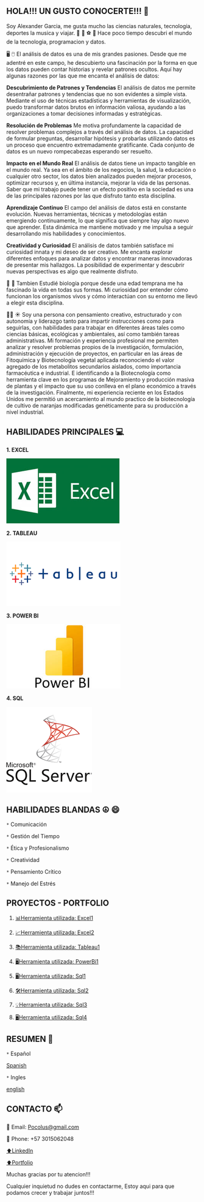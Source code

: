 ## HOLA!!! UN GUSTO CONOCERTE!!! 👋

Soy Alexander Garcia, me gusta mucho las ciencias naturales, tecnologia, deportes la musica y viajar. 🎵 🌳 ⚽ 🚴
Hace poco tiempo descubri el mundo de la tecnologia, programacion y datos. 

🖥️ 🖱️ El análisis de datos es una de mis grandes pasiones. Desde que me adentré en este campo, he descubierto una fascinación por la forma en que los datos pueden contar historias y revelar patrones ocultos. Aquí hay algunas razones por las que me encanta el análisis de datos:

**Descubrimiento de Patrones y Tendencias**
El análisis de datos me permite desentrañar patrones y tendencias que no son evidentes a simple vista. Mediante el uso de técnicas estadísticas y herramientas de visualización, puedo transformar datos brutos en información valiosa, ayudando a las organizaciones a tomar decisiones informadas y estratégicas.

**Resolución de Problemas**
Me motiva profundamente la capacidad de resolver problemas complejos a través del análisis de datos. La capacidad de formular preguntas, desarrollar hipótesis y probarlas utilizando datos es un proceso que encuentro extremadamente gratificante. Cada conjunto de datos es un nuevo rompecabezas esperando ser resuelto.

**Impacto en el Mundo Real**
El análisis de datos tiene un impacto tangible en el mundo real. Ya sea en el ámbito de los negocios, la salud, la educación o cualquier otro sector, los datos bien analizados pueden mejorar procesos, optimizar recursos y, en última instancia, mejorar la vida de las personas. Saber que mi trabajo puede tener un efecto positivo en la sociedad es una de las principales razones por las que disfruto tanto esta disciplina.

**Aprendizaje Continuo**
El campo del análisis de datos está en constante evolución. Nuevas herramientas, técnicas y metodologías están emergiendo continuamente, lo que significa que siempre hay algo nuevo que aprender. Esta dinámica me mantiene motivado y me impulsa a seguir desarrollando mis habilidades y conocimientos.

**Creatividad y Curiosidad**
El análisis de datos también satisface mi curiosidad innata y mi deseo de ser creativo. Me encanta explorar diferentes enfoques para analizar datos y encontrar maneras innovadoras de presentar mis hallazgos. La posibilidad de experimentar y descubrir nuevas perspectivas es algo que realmente disfruto.

🌳 🐯 Tambien Estudié biología porque desde una edad temprana me ha fascinado la vida en todas sus formas. Mi curiosidad por entender cómo funcionan los organismos vivos y cómo interactúan con su entorno me llevó a elegir esta disciplina. 

👨‍🔬 ☀️ Soy una persona con pensamiento creativo, estructurado y con autonomía y liderazgo tanto para impartir instrucciones como para seguirlas, con habilidades para trabajar en diferentes áreas tales como ciencias básicas, ecológicas y ambientales, así como también tareas administrativas. Mi formación y experiencia profesional me permiten analizar y resolver problemas propios de la investigación, formulación, administración y ejecución de proyectos, en particular en las áreas de Fitoquímica y Biotecnología vegetal aplicada reconociendo el valor agregado de los metabolitos secundarios aislados, como importancia farmacéutica e industrial. E identificando a la Biotecnología como herramienta clave en los programas de Mejoramiento y producción masiva de plantas y el impacto que su uso conlleva en el plano económico a través de la investigación. Finalmente, mi experiencia reciente en los Estados Unidos me permitió un acercamiento al mundo practico de la biotecnología de cultivo de naranjas modificadas genéticamente para su producción a nivel industrial. 

 ## HABILIDADES PRINCIPALES 💻

 **1. EXCEL**
 
 ![EXCEL](https://github.com/pocolus/Pocolus/blob/main/%60Imagenes/1.jpg)

**2. TABLEAU**

![TABLEAU](https://github.com/pocolus/Pocolus/blob/main/%60Imagenes/2.png)

**3. POWER BI**

![POWER BI](https://github.com/pocolus/Pocolus/blob/main/%60Imagenes/3.jpg)

**4. SQL**

![SQL](https://github.com/pocolus/Pocolus/blob/main/%60Imagenes/4.png)


## HABILIDADES BLANDAS ☮️ 😄

``*`` Comunicación

``*`` Gestión del Tiempo

``*`` Ética y Profesionalismo

``*`` Creatividad

``*`` Pensamiento Crítico

``*`` Manejo del Estrés


## PROYECTOS - PORTFOLIO

1. [📊Herramienta utilizada: Excel1](https://github.com/pocolus/Portfolio-Excel01)

2. [📈Herramienta utilizada: Excel2](https://github.com/pocolus/Portfolio-Excel02)

3. [📚Herramienta utilizada: Tableau1](https://github.com/pocolus/Portfolio-Tableu01)

4. [🖥️Herramienta utilizada: PowerBi1](https://github.com/pocolus/Portfolio-PowerBi01)

5. [🖥Herramienta utilizada: Sql1](https://github.com/pocolus/Portfolio-SQL01)

6. [🛠Herramienta utilizada: Sql2](https://github.com/pocolus/Portfolio-SQL02)

7. [💡Herramienta utilizada: Sql3](https://github.com/pocolus/Portfolio-SQL03)

8. [🖥Herramienta utilizada: Sql4](https://github.com/pocolus/Portfolio-SQL04)


## RESUMEN 📓

``*`` Español

[Spanish](https://github.com/pocolus/Pocolus/blob/main/%60Resumen/Alexander-Hoja%20de%20Vida.pdf)

``*`` Ingles

[english](https://github.com/pocolus/Pocolus/blob/main/%60Resumen/ingles%20(1).pdf)

## CONTACTO 📫

📧 Email: Pocolus@gmail.com

📱 Phone: +57 3015062048

[⬆️LinkedIn](https://www.linkedin.com/in/alexander-garcia-a27aa0281/)

[⬆️Portfolio](https://www.canva.com/design/DAGKBx5XyMI/9g6CRmNJh0fXKYcevswZHg/view?utm_content=DAGKBx5XyMI&utm_campaign=designshare&utm_medium=link2&utm_source=uniquelinks&utlId=hd69e1ff7c1)

Muchas gracias por tu atencion!!!

Cualquier inquietud no dudes en contactarme, Estoy aqui para que podamos crecer y trabajar juntos!!!




